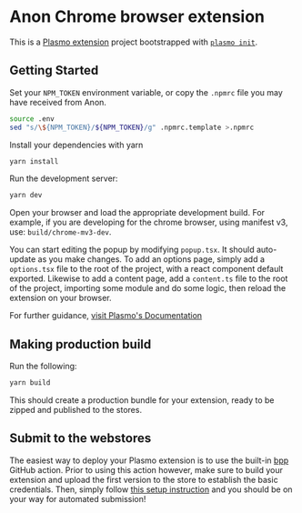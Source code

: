 # Anon Chrome browser extension

This is a [Plasmo extension](https://docs.plasmo.com/) project bootstrapped with
[`plasmo init`](https://www.npmjs.com/package/plasmo).

## Getting Started

Set your `NPM_TOKEN` environment variable, or copy the `.npmrc` file you may have received from Anon.

```sh
source .env
sed "s/\${NPM_TOKEN}/${NPM_TOKEN}/g" .npmrc.template >.npmrc
```

Install your dependencies with yarn

```sh
yarn install
```

Run the development server:

```bash
yarn dev
```

Open your browser and load the appropriate development build. For example, if
you are developing for the chrome browser, using manifest v3, use:
`build/chrome-mv3-dev`.

You can start editing the popup by modifying `popup.tsx`. It should auto-update
as you make changes. To add an options page, simply add a `options.tsx` file to
the root of the project, with a react component default exported. Likewise to
add a content page, add a `content.ts` file to the root of the project,
importing some module and do some logic, then reload the extension on your
browser.

For further guidance, [visit Plasmo's Documentation](https://docs.plasmo.com/)

## Making production build

Run the following:

```bash
yarn build
```

This should create a production bundle for your extension, ready to be zipped
and published to the stores.

## Submit to the webstores

The easiest way to deploy your Plasmo extension is to use the built-in
[bpp](https://bpp.browser.market) GitHub action. Prior to using this action
however, make sure to build your extension and upload the first version to the
store to establish the basic credentials. Then, simply follow
[this setup instruction](https://docs.plasmo.com/framework/workflows/submit) and
you should be on your way for automated submission!
